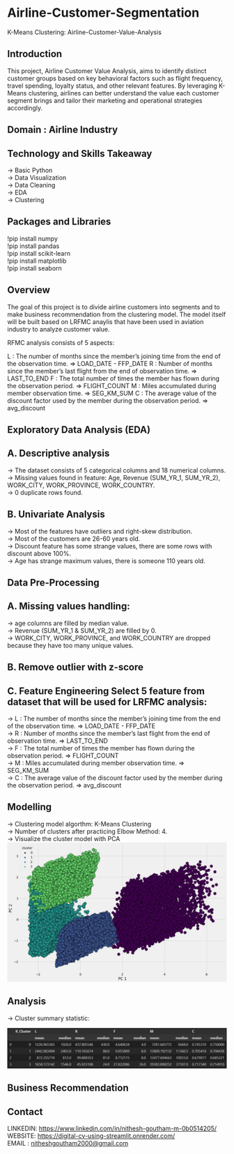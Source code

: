 # Airline-Customer-Segmentation
K-Means Clustering: Airline-Customer-Value-Analysis   

## Introduction

This project, Airline Customer Value Analysis, aims to identify distinct customer groups based on key behavioral factors such as flight frequency, travel spending, loyalty status, and other relevant features. By leveraging K-Means clustering, airlines can better understand the value each customer segment brings and tailor their marketing and operational strategies accordingly.


## Domain : Airline Industry

## Technology and Skills Takeaway

-> Basic Python   
-> Data Visualization   
-> Data Cleaning   
-> EDA   
-> Clustering   


## Packages and Libraries   

!pip install numpy     
!pip install pandas   
!pip install scikit-learn      
!pip install matplotlib        
!pip install seaborn   


## Overview

The goal of this project is to divide airline customers into segments and to make business recommendation from the clustering model. The model itself will be built based on LRFMC anaylis that have been used in aviation industry to analyze customer value.

RFMC analysis consists of 5 aspects:

L : The number of months since the member’s joining time from the end of the observation time. => LOAD_DATE - FFP_DATE
R : Number of months since the member’s last flight from the end of observation time. => LAST_TO_END
F : The total number of times the member has flown during the observation period. => FLIGHT_COUNT
M : Miles accumulated during member observation time. => SEG_KM_SUM
C : The average value of the discount factor used by the member during the observation period. => avg_discount


## Exploratory Data Analysis (EDA)   

## A. Descriptive analysis   
-> The dataset consists of 5 categorical columns and 18 numerical columns.   
-> Missing values found in feature: Age, Revenue (SUM_YR_1, SUM_YR_2), WORK_CITY, WORK_PROVINCE, WORK_COUNTRY.   
-> 0 duplicate rows found.   

## B. Univariate Analysis   
-> Most of the features have outliers and right-skew distribution.   
-> Most of the customers are 26-60 years old.   
-> Discount feature has some strange values, there are some rows with discount above 100%.   
-> Age has strange maximum values, there is someone 110 years old.   


## Data Pre-Processing   

## A. Missing values handling:   
-> age columns are filled by median value.   
-> Revenue (SUM_YR_1 & SUM_YR_2) are filled by 0.   
-> WORK_CITY, WORK_PROVINCE, and WORK_COUNTRY are dropped because they have too many unique values.   

## B. Remove outlier with z-score   

## C. Feature Engineering Select 5 feature from dataset that will be used for LRFMC analysis:   
-> L : The number of months since the member’s joining time from the end of the observation time. => LOAD_DATE - FFP_DATE   
-> R : Number of months since the member’s last flight from the end of observation time. => LAST_TO_END   
-> F : The total number of times the member has flown during the observation period. => FLIGHT_COUNT   
-> M : Miles accumulated during member observation time. => SEG_KM_SUM   
-> C : The average value of the discount factor used by the member during the observation period. => avg_discount   

## Modelling   

-> Clustering model algorthm: K-Means Clustering   
-> Number of clusters after practicing Elbow Method: 4.   
-> Visualize the cluster model with PCA   
![elbow cluster](https://github.com/NitheshGoutham/Airline-Customer-Segmentation/blob/9ebdac55aee1f729dc3554c576b2e1cad903f711/cluster.jpg)

## Analysis    
-> Cluster summary statistic:   

![cluster statistics](https://github.com/NitheshGoutham/Airline-Customer-Segmentation/blob/9ebdac55aee1f729dc3554c576b2e1cad903f711/statics.jpg)
  



## Business Recommendation   




## Contact

LINKEDIN: https://www.linkedin.com/in/nithesh-goutham-m-0b0514205/   
WEBSITE: https://digital-cv-using-streamlit.onrender.com/   
EMAIL : nitheshgoutham2000@gmail.com   


